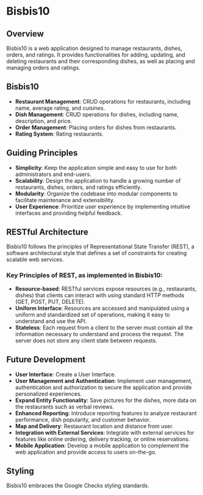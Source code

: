 # Bisbis10

## Overview

Bisbis10 is a web application designed to manage restaurants, dishes, orders, and ratings. It provides functionalities for adding, updating, and deleting restaurants and their corresponding dishes, as well as placing and managing orders and ratings.

## Bisbis10

- **Restaurant Management**: CRUD operations for restaurants, including name, average rating, and cuisines.
- **Dish Management**: CRUD operations for dishes, including name, description, and price.
- **Order Management**: Placing orders for dishes from restaurants.
- **Rating System**: Rating restaurants.

## Guiding Principles

- **Simplicity**: Keep the application simple and easy to use for both administrators and end-users.
- **Scalability**: Design the application to handle a growing number of restaurants, dishes, orders, and ratings efficiently.
- **Modularity**: Organize the codebase into modular components to facilitate maintenance and extensibility.
- **User Experience**: Prioritize user experience by implementing intuitive interfaces and providing helpful feedback.

## RESTful Architecture

Bisbis10 follows the principles of Representational State Transfer (REST), a software architectural style that defines a set of constraints for creating scalable web services.

### Key Principles of REST, as implemented in Bisbis10:

- **Resource-based**: RESTful services expose resources (e.g., restaurants, dishes) that clients can interact with using standard HTTP methods (GET, POST, PUT, DELETE).
- **Uniform Interface**: Resources are accessed and manipulated using a uniform and standardized set of operations, making it easy to understand and use the API.
- **Stateless**: Each request from a client to the server must contain all the information necessary to understand and process the request. The server does not store any client state between requests.

## Future Development

- **User Interface**: Create a User Interface.
- **User Management and Authentication**: Implement user management, authentication and authorization to secure the application and provide personalized experiences.
- **Expand Entity Functionality**: Save pictures for the dishes, more data on the restaurants such as verbal reviews.
- **Enhanced Reporting**: Introduce reporting features to analyze restaurant performance, dish popularity, and customer behavior.
- **Map and Delivery**: Restaurant location and distance from user.
- **Integration with External Services**: Integrate with external services for features like online ordering, delivery tracking, or online reservations.
- **Mobile Application**: Develop a mobile application to complement the web application and provide access to users on-the-go.

## Styling

Bisbis10 embraces the Google Checks styling standards.

